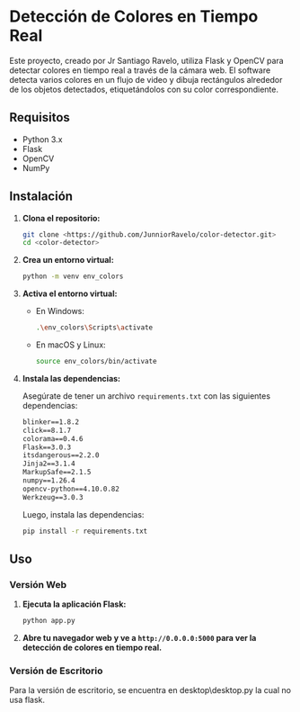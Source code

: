 # Detección de Colores en Tiempo Real

Este proyecto, creado por Jr Santiago Ravelo, utiliza Flask y OpenCV para detectar colores en tiempo real a través de la cámara web. El software detecta varios colores en un flujo de video y dibuja rectángulos alrededor de los objetos detectados, etiquetándolos con su color correspondiente.

## Requisitos

- Python 3.x
- Flask
- OpenCV
- NumPy

## Instalación

1. **Clona el repositorio:**

    ```sh
    git clone <https://github.com/JunniorRavelo/color-detector.git>
    cd <color-detector>
    ```

2. **Crea un entorno virtual:**

    ```sh
    python -m venv env_colors
    ```

3. **Activa el entorno virtual:**

    - En Windows:
        ```sh
        .\env_colors\Scripts\activate
        ```
    - En macOS y Linux:
        ```sh
        source env_colors/bin/activate
        ```

4. **Instala las dependencias:**

    Asegúrate de tener un archivo `requirements.txt` con las siguientes dependencias:

    ```txt
    blinker==1.8.2
    click==8.1.7
    colorama==0.4.6
    Flask==3.0.3
    itsdangerous==2.2.0
    Jinja2==3.1.4
    MarkupSafe==2.1.5
    numpy==1.26.4
    opencv-python==4.10.0.82
    Werkzeug==3.0.3
    ```

    Luego, instala las dependencias:

    ```sh
    pip install -r requirements.txt
    ```

## Uso

### Versión Web

1. **Ejecuta la aplicación Flask:**

    ```sh
    python app.py
    ```

2. **Abre tu navegador web y ve a `http://0.0.0.0:5000` para ver la detección de colores en tiempo real.**

### Versión de Escritorio

Para la versión de escritorio, se encuentra en desktop\desktop.py la cual no usa flask.

